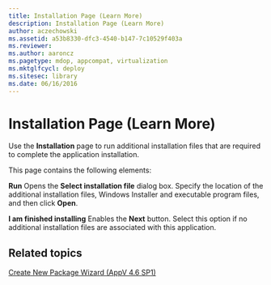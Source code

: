 ```yaml
---
title: Installation Page (Learn More)
description: Installation Page (Learn More)
author: aczechowski
ms.assetid: a53b8330-dfc3-4540-b147-7c10529f403a
ms.reviewer:
ms.author: aaroncz
ms.pagetype: mdop, appcompat, virtualization
ms.mktglfcycl: deploy
ms.sitesec: library
ms.date: 06/16/2016
---
```



# Installation Page (Learn More)


Use the **Installation** page to run additional installation files that are required to complete the application installation.

This page contains the following elements:

<a href="" id="run"></a>**Run**
Opens the **Select installation file** dialog box. Specify the location of the additional installation files, Windows Installer and executable program files, and then click **Open**.

<a href="" id="i-am-finished-installing"></a>**I am finished installing**
Enables the **Next** button. Select this option if no additional installation files are associated with this application.

## Related topics


[Create New Package Wizard (AppV 4.6 SP1)](create-new-package-wizard---appv-46-sp1-.md)

 

 





